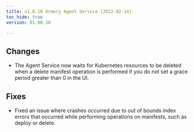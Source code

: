 ```yaml
---
title: v1.0.10 Armory Agent Service (2022-02-14)
toc_hide: true
version: 01.00.10

---
```


## Changes
- The Agent Service now waits for Kubernetes resources to be deleted when a delete manifest operation is performed if you do not set a grace period greater than 0 in the UI.

## Fixes

- Fixed an issue where crashes occurred due to out of bounds index errors that occurred while performing operations on manifests, such as deploy or delete.
